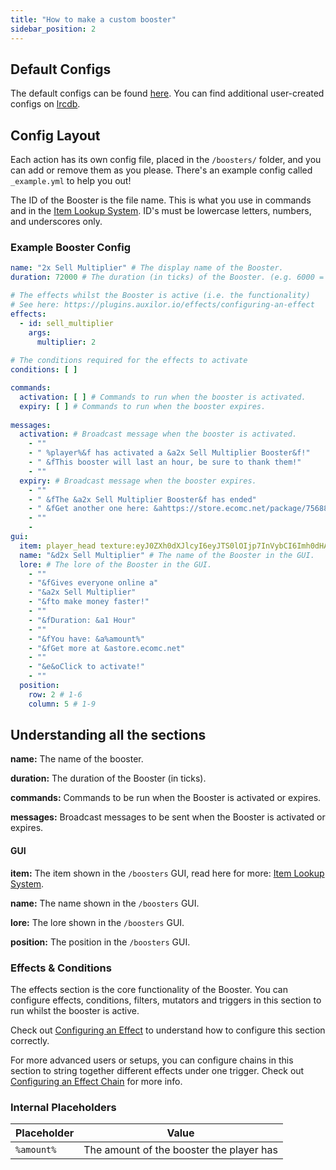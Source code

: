 ```yaml
---
title: "How to make a custom booster"
sidebar_position: 2
---
```


## Default Configs

The default configs can be found [here](https://github.com/Auxilor/Boosters/tree/master/eco-core/core-plugin/src/main/resources/boosters).
You can find additional user-created configs on [lrcdb](https://lrcdb.auxilor.io/).

## Config Layout

Each action has its own config file, placed in the `/boosters/` folder, and you can add or remove them as you please. There's an example config called `_example.yml` to help you out!

The ID of the Booster is the file name. This is what you use in commands and in the [Item Lookup System](https://plugins.auxilor.io/all-plugins/the-item-lookup-system).
ID's must be lowercase letters, numbers, and underscores only.

### Example Booster Config

```yaml
name: "2x Sell Multiplier" # The display name of the Booster.
duration: 72000 # The duration (in ticks) of the Booster. (e.g. 6000 = 5 minutes)

# The effects whilst the Booster is active (i.e. the functionality)
# See here: https://plugins.auxilor.io/effects/configuring-an-effect
effects:
  - id: sell_multiplier
    args:
      multiplier: 2
      
# The conditions required for the effects to activate
conditions: [ ]

commands:
  activation: [ ] # Commands to run when the booster is activated.
  expiry: [ ] # Commands to run when the booster expires.
  
messages:
  activation: # Broadcast message when the booster is activated.
    - ""
    - " %player%&f has activated a &a2x Sell Multiplier Booster&f!"
    - " &fThis booster will last an hour, be sure to thank them!"
    - ""
  expiry: # Broadcast message when the booster expires.
    - ""
    - " &fThe &a2x Sell Multiplier Booster&f has ended"
    - " &fGet another one here: &ahttps://store.ecomc.net/package/756888"
    - ""
    - 
gui:
  item: player_head texture:eyJ0ZXh0dXJlcyI6eyJTS0lOIjp7InVybCI6Imh0dHA6Ly90ZXh0dXJlcy5taW5lY3JhZnQubmV0L3RleHR1cmUvYjBhN2I5NGM0ZTU4MWI2OTkxNTlkNDg4NDZlYzA5MTM5MjUwNjIzN2M4OWE5N2M5MzI0OGEwZDhhYmM5MTZkNSJ9fX0= # The GUI item: https://plugins.auxilor.io/all-plugins/the-item-lookup-system
  name: "&d2x Sell Multiplier" # The name of the Booster in the GUI.
  lore: # The lore of the Booster in the GUI.
    - ""
    - "&fGives everyone online a"
    - "&a2x Sell Multiplier"
    - "&fto make money faster!"
    - ""
    - "&fDuration: &a1 Hour"
    - ""
    - "&fYou have: &a%amount%"
    - "&fGet more at &astore.ecomc.net"
    - ""
    - "&e&oClick to activate!"
    - ""
  position:
    row: 2 # 1-6
    column: 5 # 1-9
```

## Understanding all the sections

**name:** The name of the booster.

**duration:** The duration of the Booster (in ticks).

**commands:** Commands to be run when the Booster is activated or expires.

**messages:** Broadcast messages to be sent when the Booster is activated or expires.

#### GUI

**item:** The item shown in the `/boosters` GUI, read here for more: [Item Lookup System](https://plugins.auxilor.io/all-plugins/the-item-lookup-system).

**name:** The name shown in the `/boosters` GUI.

**lore:** The lore shown in the `/boosters` GUI.

**position:** The position in the `/boosters` GUI.

### Effects & Conditions

The effects section is the core functionality of the Booster. You can configure effects, conditions, filters, mutators and triggers in this section to run whilst the booster is active.

Check out [Configuring an Effect](https://plugins.auxilor.io/effects/configuring-an-effect) to understand how to configure this section correctly.

For more advanced users or setups, you can configure chains in this section to string together different effects under one trigger. Check out [Configuring an Effect Chain](https://plugins.auxilor.io/effects/configuring-a-chain) for more info.

### Internal Placeholders

| Placeholder | Value                                    |
| ----------- | ---------------------------------------- |
| `%amount%`  | The amount of the booster the player has |
